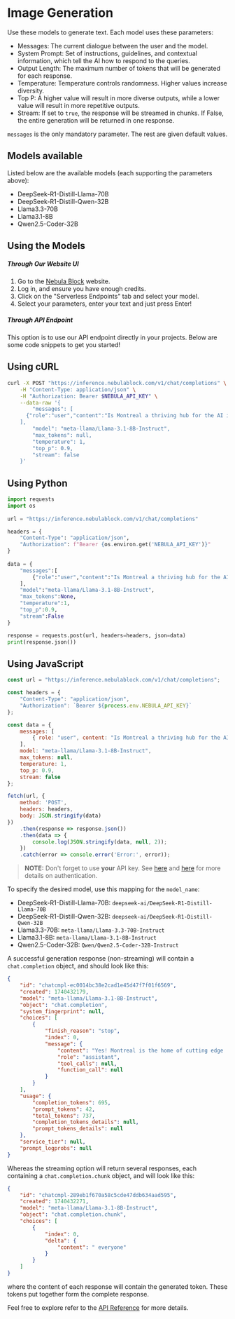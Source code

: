 
# Image Generation

Use these models to generate text. Each model uses these parameters: 

- Messages: The current dialogue between the user and the model. 
- System Prompt: Set of instructions, guidelines, and contextual information, which tell the AI how to respond to the queries.
- Output Length: The maximum number of tokens that will be generated for each response. 
- Temperature: Temperature controls randomness. Higher values increase diversity.
- Top P: A higher value will result in more diverse outputs, while a lower value will result in more repetitive outputs.
- Stream: If set to `true`, the response will be streamed in chunks. If False, the entire generation will be returned in one response.

`messages` is the only mandatory parameter. The rest are given default values.

## Models available

Listed below are the available models (each supporting the parameters above): 

- DeepSeek-R1-Distill-Llama-70B
- DeepSeek-R1-Distill-Qwen-32B 
- Llama3.3-70B
- Llama3.1-8B
- Qwen2.5-Coder-32B

## Using the Models

##### Through Our Website UI 

1. Go to the [Nebula Block](https://www.nebulablock.com) website.
2. Log in, and ensure you have enough credits. 
3. Click on the "Serverless Endpoints" tab and select your model.
4. Select your parameters, enter your text and just press Enter! 

##### Through API Endpoint

This option is to use our API endpoint directly in your projects. Below are some code snippets to get you started!

## Using cURL
```bash
curl -X POST "https://inference.nebulablock.com/v1/chat/completions" \
    -H "Content-Type: application/json" \
    -H "Authorization: Bearer $NEBULA_API_KEY" \
    --data-raw '{
        "messages": [
	  {"role":"user","content":"Is Montreal a thriving hub for the AI industry?"}
	],
        "model": "meta-llama/Llama-3.1-8B-Instruct",
        "max_tokens": null, 
        "temperature": 1,
        "top_p": 0.9,
        "stream": false
    }'
```

## Using Python
```python
import requests 
import os
 
url = "https://inference.nebulablock.com/v1/chat/completions"

headers = { 
    "Content-Type": "application/json", 
    "Authorization": f"Bearer {os.environ.get('NEBULA_API_KEY')}" 
} 
 
data = {
    "messages":[
		{"role":"user","content":"Is Montreal a thriving hub for the AI industry?"}
	],
    "model":"meta-llama/Llama-3.1-8B-Instruct",
    "max_tokens":None,
    "temperature":1,
    "top_p":0.9,
    "stream":False
}

response = requests.post(url, headers=headers, json=data) 
print(response.json())
```

## Using JavaScript
```javascript
const url = "https://inference.nebulablock.com/v1/chat/completions";

const headers = {
    "Content-Type": "application/json",
    "Authorization": `Bearer ${process.env.NEBULA_API_KEY}`
};

const data = {
    messages: [
        { role: "user", content: "Is Montreal a thriving hub for the AI industry?" }
    ],
    model: "meta-llama/Llama-3.1-8B-Instruct",
    max_tokens: null,
    temperature: 1,
    top_p: 0.9,
    stream: false
};

fetch(url, {
    method: 'POST',
    headers: headers,
    body: JSON.stringify(data)
})
    .then(response => response.json())
    .then(data => {
        console.log(JSON.stringify(data, null, 2));
    })
    .catch(error => console.error('Error:', error));
```

> **NOTE:**  Don't forget to use **your** API key. See [here](../API_Reference/Authentication.md) and [here](../API_Key/Overview.md) for more details on authentication. 

To specify the desired model, use this mapping for the `model_name`: 

- DeepSeek-R1-Distill-Llama-70B: `deepseek-ai/DeepSeek-R1-Distill-Llama-70B`
- DeepSeek-R1-Distill-Qwen-32B: `deepseek-ai/DeepSeek-R1-Distill-Qwen-32B`
- Llama3.3-70B: `meta-llama/Llama-3.3-70B-Instruct`
- Llama3.1-8B: `meta-llama/Llama-3.1-8B-Instruct`
- Qwen2.5-Coder-32B: `Qwen/Qwen2.5-Coder-32B-Instruct`

A successful generation response (non-streaming)  will contain a `chat.completion` object, and should look like this: 

```json
{
    "id": "chatcmpl-ec0014bc38e2cad1e45d47f7f01f6569",
    "created": 1740432179,
    "model": "meta-llama/Llama-3.1-8B-Instruct",
    "object": "chat.completion",
    "system_fingerprint": null,
    "choices": [
        {
            "finish_reason": "stop",
            "index": 0,
            "message": {
                "content": "Yes! Montreal is the home of cutting edge ... research.",
                "role": "assistant",
                "tool_calls": null,
                "function_call": null
            }
        }
    ],
    "usage": {
        "completion_tokens": 695,
        "prompt_tokens": 42,
        "total_tokens": 737,
        "completion_tokens_details": null,
        "prompt_tokens_details": null
    },
    "service_tier": null,
    "prompt_logprobs": null
}
```

Whereas the streaming option will return several responses, each containing a `chat.completion.chunk` object, and will look like this: 

```json
{
    "id": "chatcmpl-289eb1f670a58c5cde47ddb634aad595",
    "created": 1740432271,
    "model": "meta-llama/Llama-3.1-8B-Instruct",
    "object": "chat.completion.chunk",
    "choices": [
        {
            "index": 0,
            "delta": {
                "content": " everyone"
            }
        }
    ]
}
```

where the content of each response will contain the generated token. These tokens put together form the complete response.

Feel free to explore refer to the [API Reference](../API_Reference/Serverless_Endpoints/Generate_Text.md) for more details.